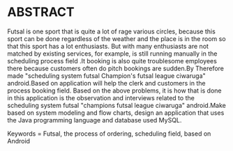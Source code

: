 # ABSTRACT
Futsal is one sport that is quite a lot of rage various circles, because this sport can be done regardless of the weather and the place is in the room so that this sport has a lot enthusiasts.
But with many enthusiasts are not matched by existing services, for example, is still running manually in the scheduling process field .It booking is also quite troublesome employees there because customers often do pitch bookings are sudden.By Therefore made "scheduling system futsal Champion's futsal  league ciwaruga" android.Based on application will help the clerk and customers in the process booking field.
Based on the above problems, it is how that is done in this application is the observation and interviews related to the scheduling system futsal "champions futsal league ciwaruga" android.Make based on system modeling and flow charts, design an application that uses the Java programming language and database used MySQL.

Keywords = Futsal, the process of ordering, scheduling field, based on Android
